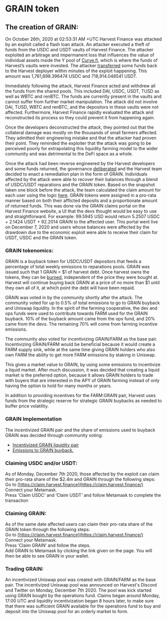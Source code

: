# GRAIN token

## The creation of GRAIN: <a id="the-creation-of-grain"></a>

On October 26th, 2020 at 02:53:31 AM +UTC Harvest Finance was attacked by an exploit called a flash loan attack. An attacker executed a theft of funds from the USDC and USDT vaults of Harvest Finance. The attacker exploited an arbitrage and impermanent loss that influences the value of individual assets inside the Y pool of [Curve.fi](http://curve.fi/), which is where the funds of Harvest’s vaults were invested. The attacker [transferred](https://etherscan.io/tx/0x25119cd54a4562aa427d9770af383512f9cb5e8e4d17232ad96b69dc293a3510) some funds back to the Harvest deployer within minutes of the exploit happening. This amount was 1,761,898.396474 USDC and 718,914.048541 USDT.

Immediately following the attack, Harvest Finance acted and withdrew all the funds from the shared pools. This included DAI, USDC, USDT, TUSD as well as WBTC and renBTC. The funds are currently present in the vaults and cannot suffer from further market manipulation. The attack did not involve DAI, TUSD, WBTC and renBTC, and the depositors in these vaults were not affected. Furthermore, Harvest Finance rapidly evaluated the attack and reconstructed its process so they could prevent it from happening again.

Once the developers deconstructed the attack, they pointed out that the collateral damage was mostly on the thousands of small farmers affected. They admitted their engineering mistake and that the attacker had proven their point. They reminded the exploiter that the attack was going to be perceived poorly for extrapolating this liquidity farming model to the wider community and was detrimental to the DeFi space as a whole.

Once the attack had been reverse engineered by the Harvest developers and some funds returned, the governance [deliberated](https://snapshot.page/#/farm/proposal/QmYF62qGaqyHAXt88Hmxise6CFaSWxnTmi5VedZ3VX8Zy2) and the Harvest team decided to enact a remediation plan in the form of GRAIN. Individuals affected by the attack were able to recover their balances through a blend of USDC/USDT reparations and the GRAIN token. Based on the snapshot taken one block before the attack, the team calculated the claim amount for each user using the logic [here](https://github.com/harvest-finance/snapshot). GRAIN tokens were assigned in a pro-rata manner based on both their afflicted deposits and a proportionate amount of returned funds. This was done via the GRAIN claims portal on the Harvest Finance website, a UI that the devs thought would be easy to use and straightforward. For example: 99.5945 USD would return 5.2507 USDC + 2.1424 USDT + 92.2014 GRAIN to the affected user. This portal went live on December 7, 2020 and users whose balances were affected by the drawdown due to the economic exploit were able to receive their claim for USDT, USDC and the GRAIN token.

### GRAIN tokenomics: <a id="grain-tokenomics"></a>

GRAIN is a buyback token for USDC/USDT depositors that feeds a percentage of total weekly emissions to reparations pools. GRAIN was issued such that 1 GRAIN = $1 of harvest debt. Once harvest owns the tokens, they can be [burned](https://cointelegraph.com/explained/token-burning-explained), independent of the price they were bought at. Harvest will continue buying back GRAIN at a price of no more than $1 until they own all of it, at which point the debt will have been repaid.

GRAIN was voted in by the community shortly after the attack. The community voted for up to 0.5% of total emissions to go to GRAIN buyback and Uniswap liquidity. In the spirit of the farming cooperative, the dev and ops funds were used to contribute towards FARM used for the GRAIN buyback. 10% of the buyback amount came from the ops fund, and 20% came from the devs. The remaining 70% will come from farming incentive emissions.

The community also voted for incentivizing GRAIN/FARM as the base pair. Incentivizing GRAIN/FARM would be beneficial because it would create a FARM supply sink, while at the same time giving GRAIN holders who also own FARM the ability to get more FARM emissions by staking in Uniswap.

This gives a market value to GRAIN, by using some emissions to incentivize a liquid market. After much discussion, it was decided that creating a liquid market is the preferred option, because it allows GRAIN holders to trade with buyers that are interested in the APY of GRAIN farming instead of only having the option to hold for many months or years.

In addition to providing incentives for the FARM:GRAIN pair, Harvest uses funds from the strategic reserve for strategic GRAIN buybacks as needed to buffer price volatility. 

### GRAIN Implementation

The incentivized GRAIN pair and the share of emissions used to buyback GRAIN was decided through community voting:

* [Incentivized GRAIN liquidity pair](https://snapshot.org/#/harvestfi.eth/proposal/QmcDvydQU86y2xCQkktMVLaMojWzaQTsLb5rKp4s92DRzs)
* [Emissions to GRAIN buyback. ](https://snapshot.org/#/harvestfi.eth/proposal/QmNcH9EvtbHSb2rSGXBbGVFKPPn6yz3K4BWxfaNjvt6bze)

### Claiming USDC and/or USDT: <a id="claiming-usdc-andor-usdt"></a>

As of Monday, December 7th 2020, those affected by the exploit can claim their pro-rata share of the $2.4m and GRAIN through the following steps:  
Go to [https://claim.harvest.finance](https://claim.harvest.finance/)  
Connect your Metamask.  
Press ‘Claim USDC’ and ‘Claim USDT’ and follow Metamask to complete the transaction

### Claiming GRAIN: <a id="claiming-grain"></a>

As of the same date affected users can claim their pro-rata share of the GRAIN token through the following steps:  
Go to [https://claim.harvest.finance](https://claim.harvest.finance/)  
Connect your Metamask.  
Press ‘Claim GRAIN’ and follow the steps.  
Add GRAIN to Metamask by clicking the link given on the page. You will then be able to see GRAIN in your wallet.

### Trading GRAIN: <a id="trading-grain"></a>

An incentivized Uniswap pool was created with GRAIN/FARM as the base pair. The incentivized Uniswap pool was announced on Harvest's Discord and Twitter on Monday, December 7th 2020. The pool was kick started using GRAIN bought by the operations fund. Claims began around Monday, 17:00 UTC and liquidity incentivization began 8 hours later, to make sure that there was sufficient GRAIN available for the operations fund to buy and deposit into the Uniswap pool for an orderly market to form.

